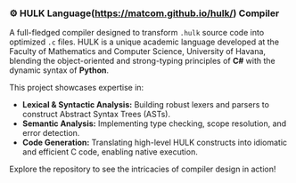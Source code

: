 ### ⚙️ HULK Language(https://matcom.github.io/hulk/) Compiler

A full-fledged compiler designed to transform `.hulk` source code into optimized `.c` files. HULK is a unique academic language developed at the Faculty of Mathematics and Computer Science, University of Havana, blending the object-oriented and strong-typing principles of **C#** with the dynamic syntax of **Python**.

This project showcases expertise in:
*   **Lexical & Syntactic Analysis:** Building robust lexers and parsers to construct Abstract Syntax Trees (ASTs).
*   **Semantic Analysis:** Implementing type checking, scope resolution, and error detection.
*   **Code Generation:** Translating high-level HULK constructs into idiomatic and efficient C code, enabling native execution.

Explore the repository to see the intricacies of compiler design in action!
